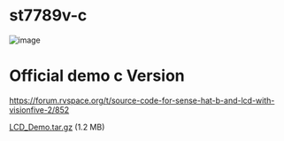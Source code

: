 # st7789v-c


[Datasheet]: https://wiki.pine64.org/images/5/54/ST7789V_v1.6.pdf

![image](https://github.com/x931890193/st7789v-c/assets/24632574/1b6de7f9-02d4-40af-8bb2-ac11eaa7fee8)


# Official demo c Version

https://forum.rvspace.org/t/source-code-for-sense-hat-b-and-lcd-with-visionfive-2/852

[LCD_Demo.tar.gz] (1.2 MB)

[LCD_Demo.tar.gz]: https://forum.rvspace.org/uploads/short-url/dxDw7lcJlBfTc0M5c9BKaR9jjXL.gz

